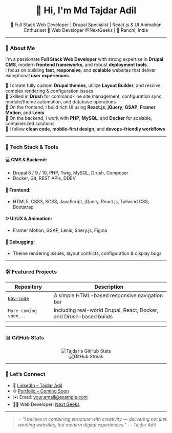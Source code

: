 <h1 align="center">👋 Hi, I'm Md Tajdar Adil</h1>

<p align="center">
  🚀 Full Stack Web Developer | Drupal Specialist | React.js & UI Animation Enthusiast  
  🏢 Web Developer @NextGeeks | 📍 Ranchi, India
</p>

---

### 💼 About Me

I'm a passionate **Full Stack Web Developer** with strong expertise in **Drupal CMS**, modern **frontend frameworks**, and robust **deployment tools**.  
I focus on building **fast**, **responsive**, and **scalable** websites that deliver exceptional **user experiences**.

🔹 I create fully custom **Drupal themes**, utilize **Layout Builder**, and resolve complex rendering & configuration issues  
🔹 Skilled in **Drush** for command-line site management, configuration sync, module/theme automation, and database operations  
🔹 On the frontend, I build rich UI using **React.js**, **jQuery**, **GSAP**, **Framer Motion**, and **Lenis**  
🔹 On the backend, I work with **PHP**, **MySQL**, and **Docker** for scalable, containerized solutions  
🔹 I follow **clean code**, **mobile-first design**, and **devops-friendly workflows**

---

### 🧰 Tech Stack & Tools

#### 💻 CMS & Backend:
- Drupal 8 / 9 / 10, PHP, Twig, MySQL, Drush, Composer
- Docker, Git, REST APIs, DDEV

#### 🎨 Frontend:
- HTML5, CSS3, SCSS, JavaScript, jQuery, React.js, Tailwind CSS, Bootstrap

#### ✨ UI/UX & Animation:
- Framer Motion, GSAP, Lenis, Shery.js, Figma

#### 🐞 Debugging:
- Theme rendering issues, layout conflicts, configuration & display bugs

---

### 🛠 Featured Projects

| Repository | Description |
|------------|-------------|
| [`Nav-code`](https://github.com/Tajdar001/Nav-code) | A simple HTML-based responsive navigation bar |
| `More coming soon...` | Including real-world Drupal, React, Docker, and Drush-based builds |

---

### 📊 GitHub Stats

<p align="center">
  <img src="https://github-readme-stats.vercel.app/api?username=Tajdar001&show_icons=true&theme=radical" alt="Tajdar's GitHub Stats" />
  <br />
  <img src="https://streak-stats.demolab.com?user=Tajdar001&theme=radical&hide_border=true" alt="GitHub Streak" />
</p>

---

### 🤝 Let’s Connect

- 🔗 [LinkedIn – Tajdar Adil](https://linkedin.com/in/tajdar-adil-17513a257)  
- 🌐 [Portfolio – Coming Soon](https://your-portfolio-link.com)  
- ✉️ Email: your.email@example.com  
- 🧑‍💼 Web Developer: [Next Geeks](https://nextgeeks.in)  

---

> 💡 *"I believe in combining structure with creativity — delivering not just working websites, but modern digital experiences."* — Tajdar Adil
